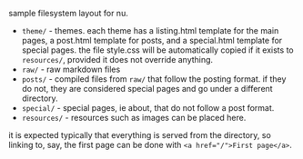 sample filesystem layout for nu.

 - `theme/` - themes. each theme has a listing.html template for the main pages, a post.html template for posts, and a special.html template for special pages. the file style.css will be automatically copied if it exists to `resources/`, provided it does not override anything.
 - `raw/` - raw markdown files
 - `posts/` - compiled files from `raw/` that follow the posting format. if they do not, they are considered special pages and go under a different directory.
 - `special/` - special pages, ie about, that do not follow a post format.
 - `resources/` - resources such as images can be placed here.

it is expected typically that everything is served from the directory, so linking to, say, the first page can be done with `<a href="/">First page</a>`.